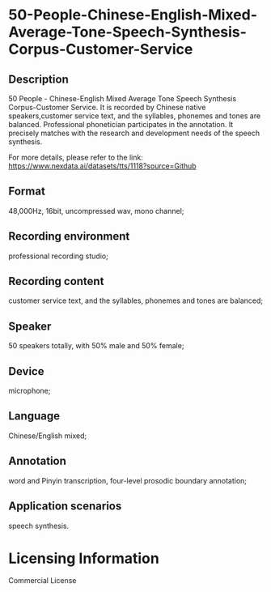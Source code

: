 # 50-People-Chinese-English-Mixed-Average-Tone-Speech-Synthesis-Corpus-Customer-Service


## Description
50 People - Chinese-English Mixed Average Tone Speech Synthesis Corpus-Customer Service. It is recorded by Chinese native speakers,customer service text, and the syllables, phonemes and tones are balanced. Professional phonetician participates in the annotation. It precisely matches with the research and development needs of the speech synthesis.

For more details, please refer to the link: https://www.nexdata.ai/datasets/tts/1118?source=Github


## Format
48,000Hz, 16bit, uncompressed wav, mono channel;

## Recording environment
professional recording studio;

## Recording content
customer service text, and the syllables, phonemes and tones are balanced;

## Speaker
50 speakers totally, with 50% male and 50% female;

## Device
microphone;

## Language
Chinese/English mixed;

## Annotation
word and Pinyin transcription, four-level prosodic boundary annotation;

## Application scenarios
speech synthesis.

# Licensing Information
Commercial License
